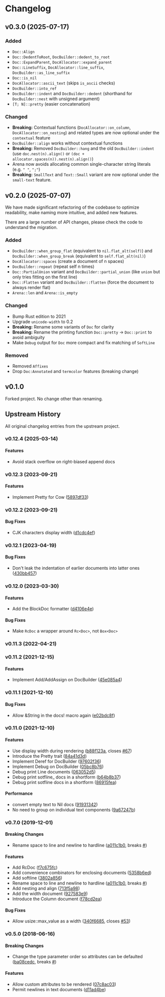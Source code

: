 # Changelog

## v0.3.0 (2025-07-17)

### Added

- `Doc::Align`
- `Doc::DedentToRoot`, `DocBuilder::dedent_to_root`
- `Doc::ExpandParent`, `DocAllocator::expand_parent`
- `Doc::LineSuffix`, `DocAllocator::line_suffix`, `DocBuilder::as_line_suffix`
- `Doc::is_nil`
- `DocAllocator::ascii_text` (skips `is_ascii` checks)
- `DocBuilder::into_ref`
- `DocBuilder::indent` and `DocBuilder::dedent` (shorthand for `DocBuilder::nest` with unsigned argument)
- `[T; N]::pretty` (easier concatenation)

### Changed

- **Breaking:** Contextual functions (`DocAllocator::on_column`, `DocAllocator::on_nesting`) and related types are now optional under the `contextual` feature
- `DocBuilder::align` works without contextual functions
- **Breaking:** Removed `DocBuilder::hang` and the old `DocBuilder::indent` (use `doc.nest(n).align()` or `(doc + allocator.spaces(n)).nest(n).align()`)
- Arena now avoids allocating common single-character string literals (e.g. `" "`, `";"`)
- **Breaking:** `SmallText` and `Text::Small` variant are now optional under the `small-text` feature.

## v0.2.0 (2025-07-07)

We have made significant refactoring of the codebase to optimize readability, make naming more intuitive, and added new features.

There are a large number of API changes, please check the code to understand the migration.

### Added

- `DocBuilder::when_group_flat` (equivalent to `nil.flat_alt(self)`) and `DocBuilder::when_group_break` (equivalent to `self.flat_alt(nil)`)
- `DocAllocator::spaces` (create a document of n spaces)
- `DocBuilder::repeat` (repeat self n times)
- `Doc::PartialUnion` variant and `DocBuilder::partial_union` (like `union` but only tries fitting on the first line)
- `Doc::Flatten` variant and `DocBuilder::flatten` (force the document to always render flat)
- `Arena::len` and `Arena::is_empty`

### Changed

- Bump Rust edition to 2021
- Upgrade `unicode-width` to 0.2
- **Breaking:** Rename some variants of `Doc` for clarity
- **Breaking:**  Rename the printing function `Doc::pretty` → `Doc::print` to avoid ambiguity
- Make `Debug` output for `Doc` more compact and fix matching of `SoftLine`

### Removed

- Removed `Affixes`
- Drop `Doc:Annotated` and `termcolor` features (breaking change)

## v0.1.0

Forked project. No change other than renaming.

## Upstream History

All original changelog entries from the upstream project.

<a name="v0.12.4"></a>

### v0.12.4 (2025-03-14)

#### Features

- Avoid stack overflow on right-biased append docs

<a name="v0.12.3"></a>

### v0.12.3 (2023-09-21)

#### Features

- Implement Pretty for Cow ([5897df33](https://github.com/Marwes/pretty.rs/commit/5897df33008890d434d2948f6c3c0f692c70eeae))

<a name="v0.12.2"></a>

### v0.12.2 (2023-09-21)

#### Bug Fixes

- CJK characters display width ([d1cdc4ef](https://github.com/Marwes/pretty.rs/commit/d1cdc4ef961864743e66bd245985549d58228aaf))

<a name="v0.12.1"></a>

### v0.12.1 (2023-04-19)

#### Bug Fixes

- Don't leak the indentation of earlier documents into latter ones ([430bb457](https://github.com/Marwes/pretty.rs/commit/430bb4571f77362c45451063aba728d232503677))

<a name="v0.12.0"></a>

### v0.12.0 (2023-03-30)

#### Features

- Add the BlockDoc formatter ([d4106e4e](https://github.com/Marwes/pretty.rs/commit/d4106e4e28d826755d36028d0cc57769d1261e44))

#### Bug Fixes

- Make `RcDoc` a wrapper around `Rc<Doc>`, not `Box<Doc>`

<a name="v0.11.3"></a>

### v0.11.3 (2022-04-21)

<a name="v0.11.2"></a>

### v0.11.2 (2021-12-15)

#### Features

- Implement Add/AddAssign on DocBuilder ([45e085a4](https://github.com/Marwes/pretty.rs/commit/45e085a4bd5737c66be8654ab30dae2fd6aa5a08))

<a name="v0.11.1"></a>

### v0.11.1 (2021-12-10)

#### Bug Fixes

- Allow &String in the docs! macro again ([e02bdc8f](https://github.com/Marwes/pretty.rs/commit/e02bdc8f24f251a496529fc79fcb243da816ddee))

<a name="v0.11.0"></a>

### v0.11.0 (2021-12-10)

#### Features

- Use display width during rendering ([b88f123a](https://github.com/Marwes/pretty.rs/commit/b88f123a3dba6f2f269d4c9f38961765238983a8), closes [#67](https://github.com/Marwes/pretty.rs/issues/67))
- Introduce the Pretty trait ([84a41d3d](https://github.com/Marwes/pretty.rs/commit/84a41d3daf2adfb6d3d8aa5806e12ff26bd4e3b7))
- Implement Deref for DocBuilder ([97602f36](https://github.com/Marwes/pretty.rs/commit/97602f36aff8c0a3a5895a9d6348fea424a5fb2c))
- Implement Debug on DocBuilder ([05bc8b76](https://github.com/Marwes/pretty.rs/commit/05bc8b76e05fc8dd0fbd425987c5597dab8a860c))
- Debug print Line documents ([063052d5](https://github.com/Marwes/pretty.rs/commit/063052d5ac4ef484ab3988547fa373824ed975fd))
- Debug print sotfline\_ docs in a shortform ([b64b8b37](https://github.com/Marwes/pretty.rs/commit/b64b8b37f5cb23830ce37ce0ee475af5a28998ed))
- Debug print sotfline docs in a shortform ([86915fea](https://github.com/Marwes/pretty.rs/commit/86915fea79ddcb02f1cc32f6f23229a3dbd9fee5))

#### Performance

- convert empty text to Nil docs ([91931342](https://github.com/Marwes/pretty.rs/commit/91931342315c0500f93cfbf3f4f97f774d2192ae))
- No need to group on individual text components ([9a67247b](https://github.com/Marwes/pretty.rs/commit/9a67247b725380607d315e8117cf757eca5f0b82))

<a name="v0.7.0"></a>

### v0.7.0 (2019-12-01)

#### Breaking Changes

- Rename space to line and newline to hardline ([a011c1b0](https://github.com/Marwes/pretty.rs/commit/a011c1b05d26257c5b529eaa973073d94522225c), breaks [#](https://github.com/Marwes/pretty.rs/issues/))

#### Features

- Add RcDoc ([f7c675fc](https://github.com/Marwes/pretty.rs/commit/f7c675fc9d6eb2142f71033cffa4bfac5749b1bc))
- Add convenience combinators for enclosing documents ([5358b6ed](https://github.com/Marwes/pretty.rs/commit/5358b6edd562b082ec9f1f89503f2eea7f2f8aaa))
- Add softline ([3802a856](https://github.com/Marwes/pretty.rs/commit/3802a8566c51ec2819ab485b194d0e14f6ccc1c0))
- Rename space to line and newline to hardline ([a011c1b0](https://github.com/Marwes/pretty.rs/commit/a011c1b05d26257c5b529eaa973073d94522225c), breaks [#](https://github.com/Marwes/pretty.rs/issues/))
- Add nesting and align ([713f5a98](https://github.com/Marwes/pretty.rs/commit/713f5a984d8bea0afa0f82af92b0b5148f853b4b))
- Add the width document ([927583e9](https://github.com/Marwes/pretty.rs/commit/927583e948f979966626d0819acffbba1522acda))
- Introduce the Column document ([f78cd2ea](https://github.com/Marwes/pretty.rs/commit/f78cd2ea9b366a9d2d1ae1a2fd93adf1807ff20b))

#### Bug Fixes

- Allow usize::max_value as a width ([340f6685](https://github.com/Marwes/pretty.rs/commit/340f6685ca08cd7adaee1599efaec8b4b403c137), closes [#53](https://github.com/Marwes/pretty.rs/issues/53))

<a name="v0.5.0"></a>

### v0.5.0 (2018-06-16)

#### Breaking Changes

- Change the type parameter order so attributes can be defaulted ([ba08cedc](https://github.com/Marwes/pretty.rs/commit/ba08cedcdfe2ce117d757ab5bc0fcfb4d2a7a6b6), breaks [#](https://github.com/Marwes/pretty.rs/issues/))

#### Features

- Allow custom attributes to be rendered ([07c8ac03](https://github.com/Marwes/pretty.rs/commit/07c8ac03178c00a3d28a02b7395701b59d6abe4d))
- Permit newlines in text documents ([d11ad4be](https://github.com/Marwes/pretty.rs/commit/d11ad4bee656f67fba42fcc50988d7aa7a271a7e))
